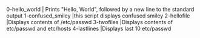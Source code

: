 0-hello_world | Prints "Hello, World", followed by a new line to the standard output
1-confused_smiley |this script displays confused smiley
2-hellofile |Displays contents of /etc/passwd
3-twofiles |Displays contents of etc/passwd and etc/hosts
4-lastlines |Displays last 10 etc/passwd
